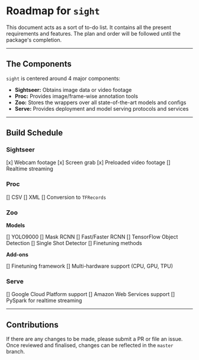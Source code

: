 # Roadmap for `sight`

This document acts as a sort of to-do list. It contains all the present requirements and features. The plan and order will be followed until the package's completion.

---

## The Components
`sight` is centered around 4 major components:

- **Sightseer:** Obtains image data or video footage
- **Proc:** Provides image/frame-wise annotation tools
- **Zoo:** Stores the wrappers over all state-of-the-art models and configs
- **Serve:** Provides deployment and model serving protocols and services

---

## Build Schedule

### Sightseer

[x] Webcam footage
[x] Screen grab
[x] Preloaded video footage
[] Realtime streaming

### Proc

[] CSV
[] XML
[] Conversion to `TFRecords`

### Zoo 

**Models**

[] YOLO9000
[] Mask RCNN
[] Fast/Faster RCNN
[] TensorFlow Object Detection
[] Single Shot Detector
[] Finetuning methods

**Add-ons** 

[] Finetuning framework
[] Multi-hardware support (CPU, GPU, TPU)

### Serve

[] Google Cloud Platform support
[] Amazon Web Services support
[] PySpark for realtime streaming

---

## Contributions

If there are any changes to be made, please submit a PR or file an issue. Once reviewed and finalised, changes can be reflected in the `master` branch.
